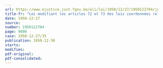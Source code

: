 ```yaml
---
url: https://www.ejustice.just.fgov.be/eli/loi/1950/12/27/1950122704/justel
title-fr: "Loi modifiant les articles 72 et 73 des lois coordonnées relatives aux impôts sur les revenus"
date: 1950-12-27
source:
number: 1950122704
page: 9090
case: 1950-12-27/35
publication: 1950-12-30
starts:
modifies:
pdf-original:
pdf-consolidated:
---
```


